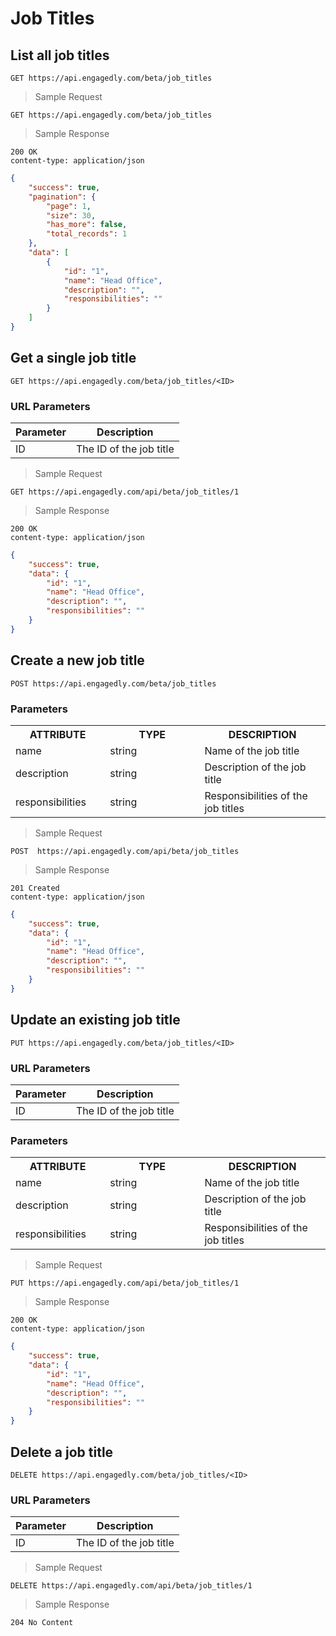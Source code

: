 # Job Titles

## List all job titles

`GET https://api.engagedly.com/beta/job_titles`

> Sample Request

```shell
GET https://api.engagedly.com/beta/job_titles
```

> Sample Response

```http
200 OK
content-type: application/json
```

```json
{
    "success": true,
    "pagination": {
        "page": 1,
        "size": 30,
        "has_more": false,
        "total_records": 1
    },
    "data": [
        {
            "id": "1",
            "name": "Head Office",
            "description": "",
            "responsibilities": ""
        }
    ]
}
```

## Get a single job title

`GET https://api.engagedly.com/beta/job_titles/<ID>`

### URL Parameters

Parameter | Description
--------- | -----------
ID | The ID of the job title

> Sample Request

```shell
GET https://api.engagedly.com/api/beta/job_titles/1
```

> Sample Response

```http
200 OK
content-type: application/json
```

```json
{
    "success": true,
    "data": {
        "id": "1",
        "name": "Head Office",
        "description": "",
        "responsibilities": ""
    }
}
```

## Create a new job title

`POST https://api.engagedly.com/beta/job_titles`

### Parameters

<table>
  <tr>
    <th width="30%">ATTRIBUTE</th>
    <th width="30%">TYPE</th>
    <th width="60%">DESCRIPTION</th>
  </tr>
  <tr>
    <td>name </td>
    <td>string</td>
    <td>Name of the job title</td>
  </tr>
  <tr>
    <td>description</td>
    <td>string</td>
    <td>Description of the job title</td>
  </tr>
  <tr>
    <td>responsibilities</td>
    <td>string</td>
    <td>Responsibilities of the job titles</td>
  </tr>
</table>

> Sample Request

```shell
POST  https://api.engagedly.com/api/beta/job_titles
```

> Sample Response

```http
201 Created
content-type: application/json
```

```json
{
    "success": true,
    "data": {
        "id": "1",
        "name": "Head Office",
        "description": "",
        "responsibilities": ""
    }
}
```


## Update an existing job title

`PUT https://api.engagedly.com/beta/job_titles/<ID>`

### URL Parameters

Parameter | Description
--------- | -----------
ID | The ID of the job title

### Parameters

<table>
  <tr>
    <th width="30%">ATTRIBUTE</th>
    <th width="30%">TYPE</th>
    <th width="60%">DESCRIPTION</th>
  </tr>
  <tr>
    <td>name </td>
    <td>string</td>
    <td>Name of the job title</td>
  </tr>
  <tr>
    <td>description</td>
    <td>string</td>
    <td>Description of the job title</td>
  </tr>
  <tr>
    <td>responsibilities</td>
    <td>string</td>
    <td>Responsibilities of the job titles</td>
  </tr>
</table>

> Sample Request

```shell
PUT https://api.engagedly.com/api/beta/job_titles/1
```

> Sample Response

```http
200 OK
content-type: application/json
```

```json
{
    "success": true,
    "data": {
        "id": "1",
        "name": "Head Office",
        "description": "",
        "responsibilities": ""
    }
}
```

## Delete a job title 

`DELETE https://api.engagedly.com/beta/job_titles/<ID>`

### URL Parameters

Parameter | Description
--------- | -----------
ID | The ID of the job title 

> Sample Request

```shell
DELETE https://api.engagedly.com/api/beta/job_titles/1
```

> Sample Response

```http
204 No Content
```
